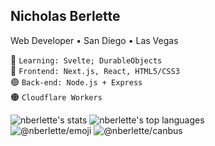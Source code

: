 ## Nicholas Berlette

Web Developer • San Diego • Las Vegas

📙  `Learning: Svelte; DurableObjects`  
🔵  `Frontend: Next.js, React, HTML5/CSS3`   
🟢  `Back-end: Node.js + Express`    
🟠  `Cloudflare Workers`   



<!-- ![nberlette top languages][nb-top-langs]    -->
<!-- [![canbus repo stats][canbus-readme-stats]][url-canbus-repo]       -->
<!-- [![pi-tools][pitools-readme-stats]](https://pi.berlette.com)    -->
<!-- [![emoji repo stats][emoji-readme-stats]][url-emoji-repo]    -->

![nberlette's stats][nberlette-readme-stats] ![nberlette's top languages][nb-top-langs2]    
![@nberlette/emoji][emoji-readme-stats] ![@nberlette/canbus][canbus-readme-stats]      

<!-- ---
[![BMW-E90.dbc][badge-bmw-e90-dbc]][url-bmw-e90-dbc] [![BMW-E39.dbc][badge-bmw-e39-dbc]][url-bmw-e39-dbc] [![RememberJimmy.com][badge-rememberjimmy]][url-rememberjimmy] -->

[nberlette-readme-stats]: https://gh.tutorialfeed.com/api?username=nberlette&hide_rank=false&show_icons=true&border_radius=12&disable_animations=true&hide_rank=true&count_private=true&hide_title=true&hide=issues&lineheight=0.8&line_height=24&theme=ayu-mirage&icon_color=fcf5a4

[nb-top-langs2]: https://gh.tutorialfeed.com/api/top-langs/?username=nberlette&langs_count=6&card_width=417&border_radius=12&hide_title=true&hide_repos=vapesurplus&layout=compact&theme=ayu-mirage&icon_color=fcf5a4
[nb-top-langs]: https://gh.tutorialfeed.com/api/top-langs?username=nberlette&border_radius=8&disable_animations=true&hide_title=false&card_width=400&theme=ayu-mirage&icon_color=fcf5a4

[canbus-readme-stats]: https://gh.tutorialfeed.com/api/pin?username=nberlette&repo=canbus&show_icons=true&border_radius=12&show_owner=true&theme=ayu-mirage&icon_color=fcf5a4
[emoji-readme-stats]: https://gh.tutorialfeed.com/api/pin?username=nberlette&repo=emoji&show_icons=true&border_radius=12&show_owner=true&theme=ayu-mirage&icon_color=fcf5a4
[pitools-readme-stats]: https://gh.tutorialfeed.com/api/pin?username=nberlette&repo=pi-tools&show_icons=true&border_radius=12&show_owner=true&theme=ayu-mirage&icon_color=fcf5a4
[colorscheme-stats]: https://gh.tutorialfeed.com/api/pin?username=nberlette&repo=color-scheme-change&show_icons=true&border_radius=12&show_owner=true&theme=ayu-mirage&icon_color=fcf5a4



<!-- old cards -->
<!-- [nberlette-readme-stats]: https://github-readme-stats.vercel.app/api?username=nberlette&bg_color=30,e96443,904e95&title_color=fff&text_color=fff&icon_color=fff&show_icons=true&count_private=true&hide=issues -->
<!-- [canbus-readme-stats]: https://github-readme-stats.vercel.app/api/pin?username=nberlette&repo=canbus&bg_color=30,e96443,904e95&title_color=fff&text_color=fff&icon_color=fff&show_icons=true&count_private=true&hide=issues& -->
<!-- [emoji-readme-stats]: https://github-readme-stats.vercel.app/api/pin?username=nberlette&repo=emoji&bg_color=30,e96443,904e95&title_color=fff&text_color=fff&icon_color=fff&show_icons=true&count_private=true&hide=issues& -->
<!-- ----------
     repo links
     ---------- -->
     
[url-canbus-repo]: https://git.io/canbus
[url-emoji-repo]: https://github.com/nberlette/emoji
[url-pitools-repo]: https://github.com/nberlette/pi-tools
[url-colorscheme-repo]: https://github.com/nberlette/color-scheme-change

[url-rememberjimmy]: https://www.rememberjimmy.com
[url-bmw-e90-dbc]: https://raw.githubusercontent.com/nberlette/canbus/master/dbc/bmw-e90.dbc
[url-bmw-e39-dbc]: https://raw.githubusercontent.com/nberlette/canbus/master/dbc/bmw-e39.dbc
<!-- ----------
     badge imgs
     ---------- -->
[badge-rememberjimmy]: https://img.shields.io/badge/&#10084;-RememberJimmy.com-3f3d56?style=for-the-badge
[badge-bmw-e90-dbc]: https://img.shields.io/badge/-BMW&dash;E90.dbc-blue?style=for-the-badge&logo=BMW
[badge-bmw-e39-dbc]: https://img.shields.io/badge/-BMW&dash;E39.dbc-8dddff?style=for-the-badge&logo=BMW&logoColor=gray
